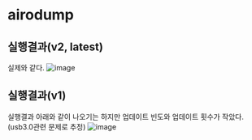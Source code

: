 # airodump
## 실행결과(v2, latest)
실제와 같다.
![image](https://user-images.githubusercontent.com/38641848/145151173-5d6f687d-d0b4-452f-bc00-43b49d47617c.png)
## 실행결과(v1)
실행결과 아래와 같이 나오기는 하지만 업데이트 빈도와 업데이트 횟수가 작았다.(usb3.0관련 문제로 추정)
![image](https://user-images.githubusercontent.com/38641848/145113194-d15088d7-1063-432b-b367-e1b9b9a611d2.png)
